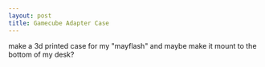 ```yaml
---
layout: post
title: Gamecube Adapter Case
---
```


make a 3d printed case for my "mayflash" and maybe make it mount to the bottom of my desk?
